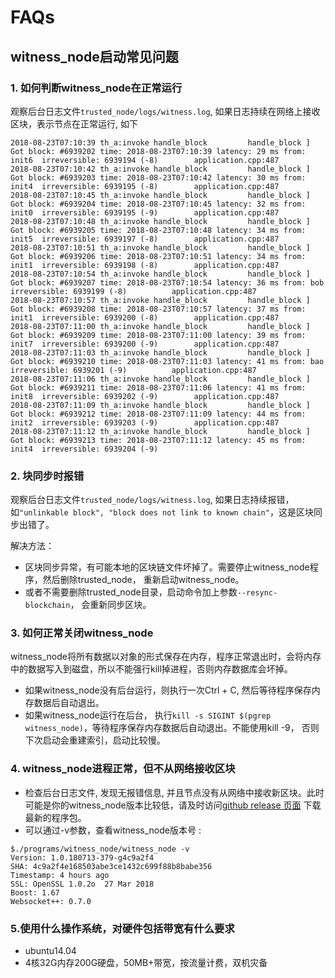 # FAQs

## witness_node启动常见问题

### 1. 如何判断witness_node在正常运行
   观察后台日志文件`trusted_node/logs/witness.log`,  如果日志持续在网络上接收区块，表示节点在正常运行, 如下
   ```
2018-08-23T07:10:39 th_a:invoke handle_block         handle_block ] Got block: #6939202 time: 2018-08-23T07:10:39 latency: 29 ms from: init6  irreversible: 6939194 (-8)		application.cpp:487
2018-08-23T07:10:42 th_a:invoke handle_block         handle_block ] Got block: #6939203 time: 2018-08-23T07:10:42 latency: 30 ms from: init4  irreversible: 6939195 (-8)		application.cpp:487
2018-08-23T07:10:45 th_a:invoke handle_block         handle_block ] Got block: #6939204 time: 2018-08-23T07:10:45 latency: 32 ms from: init0  irreversible: 6939195 (-9)		application.cpp:487
2018-08-23T07:10:48 th_a:invoke handle_block         handle_block ] Got block: #6939205 time: 2018-08-23T07:10:48 latency: 34 ms from: init5  irreversible: 6939197 (-8)		application.cpp:487
2018-08-23T07:10:51 th_a:invoke handle_block         handle_block ] Got block: #6939206 time: 2018-08-23T07:10:51 latency: 34 ms from: init1  irreversible: 6939198 (-8)		application.cpp:487
2018-08-23T07:10:54 th_a:invoke handle_block         handle_block ] Got block: #6939207 time: 2018-08-23T07:10:54 latency: 36 ms from: bob  irreversible: 6939199 (-8)			application.cpp:487
2018-08-23T07:10:57 th_a:invoke handle_block         handle_block ] Got block: #6939208 time: 2018-08-23T07:10:57 latency: 37 ms from: init1  irreversible: 6939200 (-8)		application.cpp:487
2018-08-23T07:11:00 th_a:invoke handle_block         handle_block ] Got block: #6939209 time: 2018-08-23T07:11:00 latency: 39 ms from: init7  irreversible: 6939200 (-9)		application.cpp:487
2018-08-23T07:11:03 th_a:invoke handle_block         handle_block ] Got block: #6939210 time: 2018-08-23T07:11:03 latency: 41 ms from: bao  irreversible: 6939201 (-9)			application.cpp:487
2018-08-23T07:11:06 th_a:invoke handle_block         handle_block ] Got block: #6939211 time: 2018-08-23T07:11:06 latency: 41 ms from: init8  irreversible: 6939202 (-9)		application.cpp:487
2018-08-23T07:11:09 th_a:invoke handle_block         handle_block ] Got block: #6939212 time: 2018-08-23T07:11:09 latency: 44 ms from: init2  irreversible: 6939203 (-9)		application.cpp:487
2018-08-23T07:11:12 th_a:invoke handle_block         handle_block ] Got block: #6939213 time: 2018-08-23T07:11:12 latency: 45 ms from: init4  irreversible: 6939204 (-9)
   ```
### 2. 块同步时报错
   观察后台日志文件`trusted_node/logs/witness.log`,  如果日志持续报错，如`"unlinkable block", "block does not link to known chain"`，这是区块同步出错了。

   解决方法：
   * 区块同步异常，有可能本地的区块链文件坏掉了。需要停止witness\_node程序，然后删除trusted\_node， 重新启动witness\_node。
   * 或者不需要删除trusted\_node目录，启动命令加上参数`--resync-blockchain`， 会重新同步区块。
### 3. 如何正常关闭witness\_node
   witness_node将所有数据以对象的形式保存在内存，程序正常退出时，会将内存中的数据写入到磁盘，所以不能强行kill掉进程，否则内存数据库会坏掉。
   * 如果witness\_node没有后台运行，则执行一次Ctrl + C,  然后等待程序保存内存数据后自动退出。
   * 如果witness\_node运行在后台， 执行`kill -s SIGINT $(pgrep witness_node)`，等待程序保存内存数据后自动退出。不能使用kill -9， 否则下次启动会重建索引，启动比较慢。
### 4. witness_node进程正常，但不从网络接收区块
   * 检查后台日志文件, 发现无报错信息, 并且节点没有从网络中接收新区块。此时可能是你的witness_node版本比较低，请及时访问[github release 页面](https://github.com/gxchain/gxb-core/releases/latest) 下载最新的程序包。
   * 可以通过-v参数，查看witness_node版本号 :
   ```
$./programs/witness_node/witness_node -v
Version: 1.0.180713-379-g4c9a2f4
SHA: 4c9a2f4e168503abe3ce1432c699f88b8babe356
Timestamp: 4 hours ago
SSL: OpenSSL 1.0.2o  27 Mar 2018
Boost: 1.67
Websocket++: 0.7.0
   ```
   
### 5.使用什么操作系统，对硬件包括带宽有什么要求
   * ubuntu14.04
   * 4核32G内存200G硬盘，50MB+带宽，按流量计费，双机灾备
